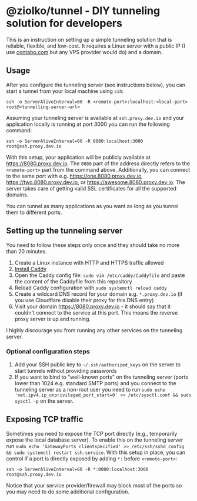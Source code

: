 # @ziolko/tunnel - DIY tunneling solution for developers

This is an instruction on setting up a simple tunneling solution that is reliable, flexible, and low-cost. It requires a Linux server with a public IP (I use [contabo.com](https://contabo.com/) but any VPS provider would do) and a domain.

## Usage

After you configure the tunneling server (see instructions below), you can start a tunnel from your local machine using `ssh`:

```
ssh -o ServerAliveInterval=60 -R <remote-port>:localhost:<local-port> root@<tunnelling-server-url>
```

Assuming your tunneling server is available at `ssh.proxy.dev.io` and your application locally is running at port 3000 you can run the following command:

```
ssh -o ServerAliveInterval=60 -R 8080:localhost:3000 root@ssh.proxy.dev.io
```

With this setup, your application will be publicly available at https://8080.proxy.dev.io. The `8080` part of the address directly refers to the `<remote-port>` part from the command above.  Additionally, you can connect to the same port with e.g. https://one.8080.proxy.dev.io, https://two.8080.proxy.dev.io, or https://awesome.8080.proxy.dev.io. The server takes care of getting valid SSL certificates for all the supported domains.

You can tunnel as many applications as you want as long as you tunnel them to different ports.

## Setting up the tunneling server

You need to follow these steps only once and they should take no more than 20 minutes.

1. Create a Linux instance with HTTP and HTTPS traffic allowed
2. [Install Caddy](https://caddyserver.com/docs/install#debian-ubuntu-raspbian)
3. Open the Caddy config file: `sudo vim /etc/caddy/Caddyfile` and paste the content of the Caddyfile from this repository
4. Reload Caddy configuration with `sudo systemctl reload caddy`
5. Create a wildcard DNS record for your domain e.g. `*.proxy.dev.io` (if you use Cloudflare disable their proxy for this DNS entry)
6. Visit your domain https://8080.proxy.dev.io - it should say that it couldn't connect to the service at this port. This means the reverse proxy server is up and running.

I highly discourage you from running any other services on the tunneling server.

### Optional configuration steps

1. Add your SSH public key to `~/.ssh/authorized_keys` on the server to start tunnels without providing passwords
2. If you want to bind to "well-known ports" on the tunneling server (ports lower than 1024 e.g. standard SMTP ports) and you connect to the tunneling server as a non-root user you need to run `sudo echo 'net.ipv4.ip_unprivileged_port_start=0' >> /etc/sysctl.conf && sudo sysctl -p` on the server.

## Exposing TCP traffic

Sometimes you need to expose the TCP port directly (e.g., temporarily expose the local database server). To enable this on the tunneling server run  `sudo echo 'GatewayPorts clientspecified' >> /etc/ssh/sshd_config && sudo systemctl restart ssh.service`. With this setup in place, you can control if a port is directly exposed by adding `*:` before `<remote-port>`: 

```
ssh -o ServerAliveInterval=60 -R *:8080:localhost:3000 root@ssh.proxy.dev.io
```

Notice that your service provider/firewall may block most of the ports so you may need to do some additional configuration.
